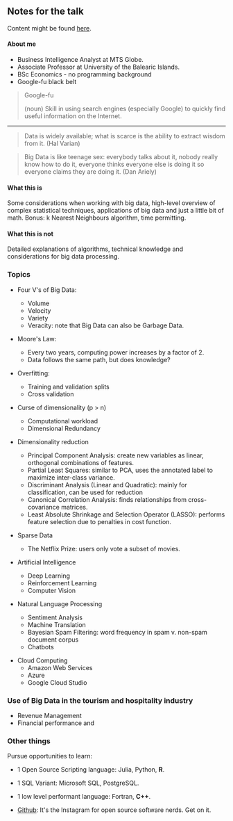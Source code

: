 ## Notes for the talk

Content might be found [here](https://medium.com/open-machine-learning-course/open-machine-learning-course-topic-1-exploratory-data-analysis-with-pandas-de57880f1a68).

#### About me

* Business Intelligence Analyst at MTS Globe.
* Associate Professor at University of the Balearic Islands.
* BSc Economics - no programming background
* Google-fu black belt

> Google-fu
>
> (noun) Skill in using search engines (especially Google) to quickly find useful information on the Internet.

---

> Data is widely available; what is scarce is the ability to extract wisdom from it. (Hal Varian)

> Big Data is like teenage sex: everybody talks about it, nobody really know how to do it, everyone thinks everyone else is doing it so everyone claims they are doing it. (Dan Ariely)

#### What this is

Some considerations when working with big data, high-level overview of complex statistical techniques, applications of big data and just a little bit of math. Bonus: k Nearest Neighbours algorithm, time permitting.

#### What this is not

Detailed explanations of algorithms, technical knowledge and considerations for big data processing. 

### Topics

* Four V's of Big Data:
    + Volume
    + Velocity
    + Variety
    + Veracity: note that Big Data can also be Garbage Data.

* Moore's Law:
    + Every two years, computing power increases by a factor of 2.
    + Data follows the same path, but does knowledge?

* Overfitting:
    + Training and validation splits
    + Cross validation

* Curse of dimensionality (p > n)
    + Computational workload
    + Dimensional Redundancy

* Dimensionality reduction
  + Principal Component Analysis: create new variables as linear, orthogonal combinations of features.
  + Partial Least Squares: similar to PCA, uses the annotated label to maximize inter-class variance.
  + Discriminant Analysis (Linear and Quadratic): mainly for classification, can be used for reduction
  + Canonical Correlation Analysis: finds relationships from cross-covariance matrices.
  + Least Absolute Shrinkage and Selection Operator (LASSO): performs feature selection due to penalties in cost function.
  
* Sparse Data
    + The Netflix Prize: users only vote a subset of movies.

* Artificial Intelligence
    + Deep Learning
    + Reinforcement Learning
    + Computer Vision

* Natural Language Processing
    + Sentiment Analysis
    + Machine Translation
    + Bayesian Spam Filtering: word frequency in spam v. non-spam document corpus
    + Chatbots

<!---
Not sure if this next section will be included, perhaps it's better suited for Nacho's talk.
-->

* Cloud Computing
  + Amazon Web Services
  + Azure
  + Google Cloud Studio

### Use of Big Data in the tourism and hospitality industry

* Revenue Management
* Financial performance and 

### Other things

Pursue opportunities to learn:

* 1 Open Source Scripting language: Julia, Python, **R**.
* 1 SQL Variant: Microsoft SQL, PostgreSQL.
* 1 low level performant language: Fortran, **C++**.

* [Github](https://github.com/): It's the Instagram for open source software nerds. Get on it.

